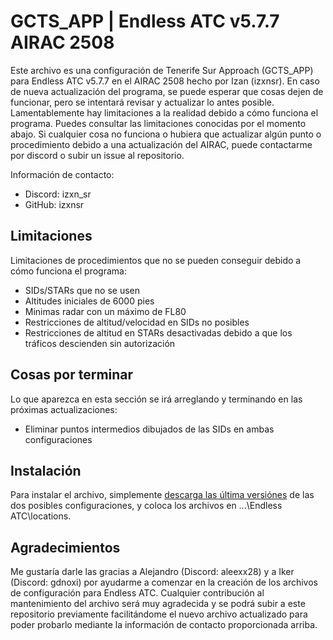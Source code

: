 # GCTS_APP | Endless ATC v5.7.7 AIRAC 2508
Este archivo es una configuración de Tenerife Sur Approach (GCTS_APP) para Endless ATC v5.7.7 en el AIRAC 2508 hecho por Izan (izxnsr). En caso de nueva actualización del programa, se puede esperar que cosas dejen de funcionar, pero se intentará revisar y actualizar lo antes posible. Lamentablemente hay limitaciones a la realidad debido a cómo funciona el programa. Puedes consultar las limitaciones conocidas por el momento abajo. Si cualquier cosa no funciona o hubiera que actualizar algún punto o procedimiento debido a una actualización del AIRAC, puede contactarme por discord o subir un issue al repositorio.

Información de contacto:

- Discord: izxn_sr
- GitHub: izxnsr

## Limitaciones
Limitaciones de procedimientos que no se pueden conseguir debido a cómo funciona el programa:

- SIDs/STARs que no se usen
- Altitudes iniciales de 6000 pies
- Minimas radar con un máximo de FL80
- Restricciones de altitud/velocidad en SIDs no posibles
- Restricciones de altitud en STARs desactivadas debido a que los tráficos descienden sin autorización

## Cosas por terminar
Lo que aparezca en esta sección se irá arreglando y terminando en las próximas actualizaciones:

- Eliminar puntos intermedios dibujados de las SIDs en ambas configuraciones

## Instalación
Para instalar el archivo, simplemente [descarga las última versiónes](https://github.com/izxnsr/GCTS_APP/releases/latest) de las dos posibles configuraciones, y coloca los archivos en ...\Endless ATC\locations.

## Agradecimientos
Me gustaría darle las gracias a Alejandro (Discord: aleexx28) y a Iker (Discord: gdnoxi) por ayudarme a comenzar en la creación de los archivos de configuración para Endless ATC. Cualquier contribución al mantenimiento del archivo será muy agradecida y se podrá subir a este repositorio previamente facilitándome el nuevo archivo actualizado para poder probarlo mediante la información de contacto proporcionada arriba.
